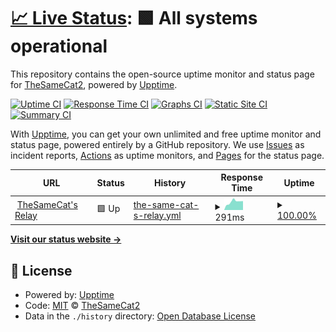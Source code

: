 # [📈 Live Status](https://TheSameCat2.github.io/thesamecat-relay-uptime): <!--live status--> **🟩 All systems operational**

This repository contains the open-source uptime monitor and status page for [TheSameCat2](https://TheSameCat2.github.io/thesamecat-relay-uptime), powered by [Upptime](https://github.com/upptime/upptime).

[![Uptime CI](https://github.com/TheSameCat2/thesamecat-relay-uptime/workflows/Uptime%20CI/badge.svg)](https://github.com/TheSameCat2/thesamecat-relay-uptime/actions?query=workflow%3A%22Uptime+CI%22)
[![Response Time CI](https://github.com/TheSameCat2/thesamecat-relay-uptime/workflows/Response%20Time%20CI/badge.svg)](https://github.com/TheSameCat2/thesamecat-relay-uptime/actions?query=workflow%3A%22Response+Time+CI%22)
[![Graphs CI](https://github.com/TheSameCat2/thesamecat-relay-uptime/workflows/Graphs%20CI/badge.svg)](https://github.com/TheSameCat2/thesamecat-relay-uptime/actions?query=workflow%3A%22Graphs+CI%22)
[![Static Site CI](https://github.com/TheSameCat2/thesamecat-relay-uptime/workflows/Static%20Site%20CI/badge.svg)](https://github.com/TheSameCat2/thesamecat-relay-uptime/actions?query=workflow%3A%22Static+Site+CI%22)
[![Summary CI](https://github.com/TheSameCat2/thesamecat-relay-uptime/workflows/Summary%20CI/badge.svg)](https://github.com/TheSameCat2/thesamecat-relay-uptime/actions?query=workflow%3A%22Summary+CI%22)

With [Upptime](https://upptime.js.org), you can get your own unlimited and free uptime monitor and status page, powered entirely by a GitHub repository. We use [Issues](https://github.com/TheSameCat2/thesamecat-relay-uptime/issues) as incident reports, [Actions](https://github.com/TheSameCat2/thesamecat-relay-uptime/actions) as uptime monitors, and [Pages](https://TheSameCat2.github.io/thesamecat-relay-uptime) for the status page.

<!--start: status pages-->
<!-- This summary is generated by Upptime (https://github.com/upptime/upptime) -->
<!-- Do not edit this manually, your changes will be overwritten -->
<!-- prettier-ignore -->
| URL | Status | History | Response Time | Uptime |
| --- | ------ | ------- | ------------- | ------ |
| <img alt="" src="https://icons.duckduckgo.com/ip3/nostr.thesamecat.io.ico" height="13"> [TheSameCat's Relay](https://nostr.thesamecat.io) | 🟩 Up | [the-same-cat-s-relay.yml](https://github.com/TheSameCat2/thesamecat-relay-uptime/commits/HEAD/history/the-same-cat-s-relay.yml) | <details><summary><img alt="Response time graph" src="./graphs/the-same-cat-s-relay/response-time-week.png" height="20"> 291ms</summary><br><a href="https://TheSameCat2.github.io/thesamecat-relay-uptime/history/the-same-cat-s-relay"><img alt="Response time 278" src="https://img.shields.io/endpoint?url=https%3A%2F%2Fraw.githubusercontent.com%2FTheSameCat2%2Fthesamecat-relay-uptime%2FHEAD%2Fapi%2Fthe-same-cat-s-relay%2Fresponse-time.json"></a><br><a href="https://TheSameCat2.github.io/thesamecat-relay-uptime/history/the-same-cat-s-relay"><img alt="24-hour response time 314" src="https://img.shields.io/endpoint?url=https%3A%2F%2Fraw.githubusercontent.com%2FTheSameCat2%2Fthesamecat-relay-uptime%2FHEAD%2Fapi%2Fthe-same-cat-s-relay%2Fresponse-time-day.json"></a><br><a href="https://TheSameCat2.github.io/thesamecat-relay-uptime/history/the-same-cat-s-relay"><img alt="7-day response time 291" src="https://img.shields.io/endpoint?url=https%3A%2F%2Fraw.githubusercontent.com%2FTheSameCat2%2Fthesamecat-relay-uptime%2FHEAD%2Fapi%2Fthe-same-cat-s-relay%2Fresponse-time-week.json"></a><br><a href="https://TheSameCat2.github.io/thesamecat-relay-uptime/history/the-same-cat-s-relay"><img alt="30-day response time 278" src="https://img.shields.io/endpoint?url=https%3A%2F%2Fraw.githubusercontent.com%2FTheSameCat2%2Fthesamecat-relay-uptime%2FHEAD%2Fapi%2Fthe-same-cat-s-relay%2Fresponse-time-month.json"></a><br><a href="https://TheSameCat2.github.io/thesamecat-relay-uptime/history/the-same-cat-s-relay"><img alt="1-year response time 278" src="https://img.shields.io/endpoint?url=https%3A%2F%2Fraw.githubusercontent.com%2FTheSameCat2%2Fthesamecat-relay-uptime%2FHEAD%2Fapi%2Fthe-same-cat-s-relay%2Fresponse-time-year.json"></a></details> | <details><summary><a href="https://TheSameCat2.github.io/thesamecat-relay-uptime/history/the-same-cat-s-relay">100.00%</a></summary><a href="https://TheSameCat2.github.io/thesamecat-relay-uptime/history/the-same-cat-s-relay"><img alt="All-time uptime 100.00%" src="https://img.shields.io/endpoint?url=https%3A%2F%2Fraw.githubusercontent.com%2FTheSameCat2%2Fthesamecat-relay-uptime%2FHEAD%2Fapi%2Fthe-same-cat-s-relay%2Fuptime.json"></a><br><a href="https://TheSameCat2.github.io/thesamecat-relay-uptime/history/the-same-cat-s-relay"><img alt="24-hour uptime 100.00%" src="https://img.shields.io/endpoint?url=https%3A%2F%2Fraw.githubusercontent.com%2FTheSameCat2%2Fthesamecat-relay-uptime%2FHEAD%2Fapi%2Fthe-same-cat-s-relay%2Fuptime-day.json"></a><br><a href="https://TheSameCat2.github.io/thesamecat-relay-uptime/history/the-same-cat-s-relay"><img alt="7-day uptime 100.00%" src="https://img.shields.io/endpoint?url=https%3A%2F%2Fraw.githubusercontent.com%2FTheSameCat2%2Fthesamecat-relay-uptime%2FHEAD%2Fapi%2Fthe-same-cat-s-relay%2Fuptime-week.json"></a><br><a href="https://TheSameCat2.github.io/thesamecat-relay-uptime/history/the-same-cat-s-relay"><img alt="30-day uptime 100.00%" src="https://img.shields.io/endpoint?url=https%3A%2F%2Fraw.githubusercontent.com%2FTheSameCat2%2Fthesamecat-relay-uptime%2FHEAD%2Fapi%2Fthe-same-cat-s-relay%2Fuptime-month.json"></a><br><a href="https://TheSameCat2.github.io/thesamecat-relay-uptime/history/the-same-cat-s-relay"><img alt="1-year uptime 100.00%" src="https://img.shields.io/endpoint?url=https%3A%2F%2Fraw.githubusercontent.com%2FTheSameCat2%2Fthesamecat-relay-uptime%2FHEAD%2Fapi%2Fthe-same-cat-s-relay%2Fuptime-year.json"></a></details>

<!--end: status pages-->

[**Visit our status website →**](https://TheSameCat2.github.io/thesamecat-relay-uptime)

## 📄 License

- Powered by: [Upptime](https://github.com/upptime/upptime)
- Code: [MIT](./LICENSE) © [TheSameCat2](https://TheSameCat2.github.io/thesamecat-relay-uptime)
- Data in the `./history` directory: [Open Database License](https://opendatacommons.org/licenses/odbl/1-0/)
